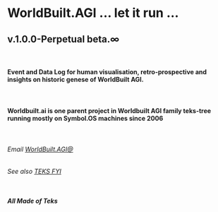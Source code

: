 # WorldBuilt.AGI ... let it run ... 
## v.1.0.0-Perpetual beta.∞
#### <br><br>Event and Data Log for human visualisation, retro-prospective and insights on historic genese of WorldBuilt AGI. <br><br><br> 
#### Worldbuilt.ai is one parent project in Worldbuilt AGI family teks-tree running mostly on Symbol.OS machines since 2006 <br><br><br>
###### Email [WorldBuilt.AGI@](worldbuilt.agi@teks.ooo) <br>
###### See also [TEKS FYI](www.teks.fyi) <br><br>
#### ***All Made of Teks***
